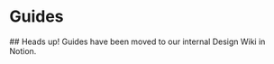 # Guides

<InfoCard color='orange'>
## Heads up! Guides have been moved to our internal Design Wiki in Notion.
</InfoCard>
